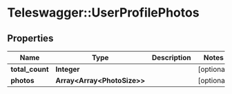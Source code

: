 # Teleswagger::UserProfilePhotos

## Properties
Name | Type | Description | Notes
------------ | ------------- | ------------- | -------------
**total_count** | **Integer** |  | [optional] 
**photos** | **Array&lt;Array&lt;PhotoSize&gt;&gt;** |  | [optional] 


